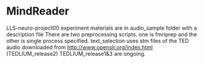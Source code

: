 # MindReader
LLS-neuro-project00
experiment materials are in audio_sample folder with a description file
There are two preprocessing scripts. one is fmriprep and the other is single process specified.
text_selection uses stm files of the TED audio downloaded from http://www.openslr.org/index.html (TEDLIUM_release2) TEDLIUM_release1&3 are ongoing.

